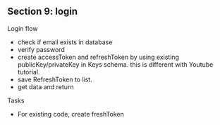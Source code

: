 ## Section 9: login

Login flow
- check if email exists in database 
- verify password
- create accessToken and refreshToken by using existing publicKey/privateKey in Keys schema. this is different with Youtube tutorial. 
- save RefreshToken to list. 
- get data and return 

Tasks
- For existing code, create freshToken 